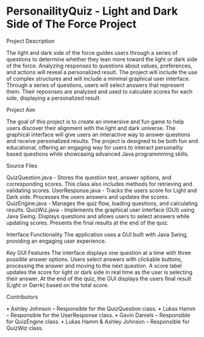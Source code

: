 # PersonailityQuiz - Light and Dark Side of The Force Project 

Project Description 

The light and dark side of the force guides users through a series of questions to determine whether they lean more toward the light or dark side of the force. Analyzing responses to questions about values, preferences, and actions will reveal a personalized result. The project will include the use of complex structures and will include a minimal graphical user interface. Through a series of questions, users will select answers that represent them. Their reposnses are analyzed and used to calculate scores for each side, displaying a personalized result. 

Project Aim 

The goal of this project is to create an immersive and fun game to help users discover their alignment with the light and dark universe. The graphical interface will give users an interactive way to answer questions and receive personalized results. The project is designed to be both fun and educational, offering an engaging way for users to interact personality based questions while showcasing advanced Java programmming skills.

Source Files 

QuizQuestion.java - Stores the question text, answer options, and corresponding scores. This class also includes methods for retrieving and validating scores. 
UserResponse.java - Tracks the users score for Light and Dark side. Processes the users answers and updates the scores. 
QuizEngine.java - Manages the quiz flow, loading questions, and calculating results. 
QuizWiz.java - Implements the graphical user interface (GUI) using Java Swing. Displays questions and allows users to select answers while updating scores. Presents the final results at the end of the quiz. 

Interface Functionality 
The application uses a GUI built with Java Swing, providing an engaging user experience. 

Key GUI Features
The interface displays one question at a time with three possible answer options. Users select answers with clickable buttons, processing the answer and moving to the next question. A score label updates the score for light or dark side in real time as the user is selecting their answer. At the end of the quiz, the GUI displays the users final result (Light or Darrk) based on the total score. 

Contributors 

•	Ashley Johnson – Responsible for the QuizQuestion class. 
•	Lukas Hamm – Responsible for the UserResponse class. 
•	Gavin Daniels – Responsible for QuizEngine class. 
•	Lukas Hamm & Ashley Johnson – Responsible for QuizWiz class. 


